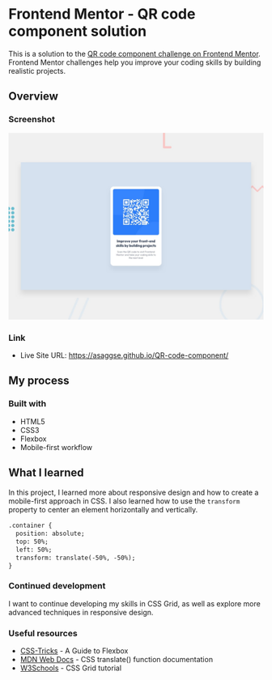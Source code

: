 # Frontend Mentor - QR code component solution
This is a solution to the [QR code component challenge on Frontend Mentor](https://www.frontendmentor.io/challenges/qr-code-component-iux_sIO_H). Frontend Mentor challenges help you improve your coding skills by building realistic projects.

## Overview

### Screenshot
![Design preview for the QR code component coding challenge](./design/desktop-preview.jpg)

### Link
* Live Site URL: https://asaggse.github.io/QR-code-component/

## My process
### Built with
* HTML5
* CSS3
* Flexbox
* Mobile-first workflow

## What I learned
In this project, I learned more about responsive design and how to create a mobile-first approach in CSS. I also learned how to use the `transform` property to center an element horizontally and vertically.

```
.container {
  position: absolute;
  top: 50%;
  left: 50%;
  transform: translate(-50%, -50%);
}
```

### Continued development
I want to continue developing my skills in CSS Grid, as well as explore more advanced techniques in responsive design.

### Useful resources
* [CSS-Tricks](https://css-tricks.com/snippets/css/a-guide-to-flexbox/) - A Guide to Flexbox
* [MDN Web Docs](https://developer.mozilla.org/en-US/docs/Web/CSS/transform-function/translate()) - CSS translate() function documentation
* [W3Schools](https://www.w3schools.com/css/css_grid.asp) - CSS Grid tutorial

